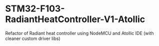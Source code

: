 # STM32-F103-RadiantHeatController-V1-Atollic
Refactor of Radiant heat controller using NodeMCU and Atollic IDE (with cleaner custom driver libs)
